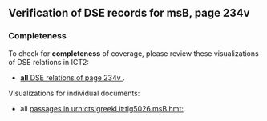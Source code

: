 

## Verification of DSE records for msB, page 234v

###  Completeness

To check for **completeness** of coverage, please review these visualizations of DSE relations in ICT2:

- [**all** DSE relations of page 234v ](http://www.homermultitext.org/ict2/?urn=urn:cite2:hmt:vbbifolio.v1:vb_234v_235r@0.04633,0.7176,0.2991,0.03184&urn=urn:cite2:hmt:vbbifolio.v1:vb_234v_235r@0.1988,0.4374,0.2490,0.02798&urn=urn:cite2:hmt:vbbifolio.v1:vb_234v_235r@0.1967,0.3975,0.2584,0.02927&urn=urn:cite2:hmt:vbbifolio.v1:vb_234v_235r@0.1982,0.5575,0.2539,0.02798&urn=urn:cite2:hmt:vbbifolio.v1:vb_234v_235r@0.1690,0.1238,0.2885,0.04969&urn=urn:cite2:hmt:vbbifolio.v1:vb_234v_235r@0.1839,0.5768,0.2859,0.03248&urn=urn:cite2:hmt:vbbifolio.v1:vb_234v_235r@0.1949,0.6609,0.2680,0.02750&urn=urn:cite2:hmt:vbbifolio.v1:vb_234v_235r@0.1645,0.1629,0.2111,0.02219&urn=urn:cite2:hmt:vbbifolio.v1:vb_234v_235r@0.1982,0.5157,0.2707,0.03119&urn=urn:cite2:hmt:vbbifolio.v1:vb_234v_235r@0.1970,0.4565,0.2535,0.02798&urn=urn:cite2:hmt:vbbifolio.v1:vb_234v_235r@0.1995,0.6803,0.2604,0.03827&urn=urn:cite2:hmt:vbbifolio.v1:vb_234v_235r@0.1988,0.2304,0.2674,0.02991&urn=urn:cite2:hmt:vbbifolio.v1:vb_234v_235r@0.1979,0.4161,0.2637,0.02798&urn=urn:cite2:hmt:vbbifolio.v1:vb_234v_235r@0.1991,0.6425,0.2502,0.02267&urn=urn:cite2:hmt:vbbifolio.v1:vb_234v_235r@0.04422,0.7361,0.4145,0.04840&urn=urn:cite2:hmt:vbbifolio.v1:vb_234v_235r@0.1961,0.5980,0.2707,0.03055&urn=urn:cite2:hmt:vbbifolio.v1:vb_234v_235r@0.1958,0.2491,0.2666,0.02991&urn=urn:cite2:hmt:vbbifolio.v1:vb_234v_235r@0.1955,0.2965,0.2694,0.02750&urn=urn:cite2:hmt:vbbifolio.v1:vb_234v_235r@0.04231,0.4798,0.1357,0.09793&urn=urn:cite2:hmt:vbbifolio.v1:vb_234v_235r@0.1988,0.3756,0.2547,0.02750&urn=urn:cite2:hmt:vbbifolio.v1:vb_234v_235r@0.1951,0.2016,0.2609,0.03248&urn=urn:cite2:hmt:vbbifolio.v1:vb_234v_235r@0.1867,0.6183,0.2775,0.03280&urn=urn:cite2:hmt:vbbifolio.v1:vb_234v_235r@0.1988,0.3538,0.2629,0.02862&urn=urn:cite2:hmt:vbbifolio.v1:vb_234v_235r@0.1990,0.4957,0.2658,0.03055&urn=urn:cite2:hmt:vbbifolio.v1:vb_234v_235r@0.1974,0.4752,0.2740,0.03055&urn=urn:cite2:hmt:vbbifolio.v1:vb_234v_235r@0.1979,0.3164,0.2584,0.02991&urn=urn:cite2:hmt:vbbifolio.v1:vb_234v_235r@0.1988,0.2746,0.2592,0.02750&urn=urn:cite2:hmt:vbbifolio.v1:vb_234v_235r@0.1982,0.5369,0.2633,0.02927&urn=urn:cite2:hmt:vbbifolio.v1:vb_234v_235r@0.1995,0.3364,0.2626,0.02557&urn=urn:cite2:hmt:vbbifolio.v1:vb_234v_235r@0.03829,0.2074,0.1423,0.09889).

Visualizations for individual documents:

-  all [passages in urn:cts:greekLit:tlg5026.msB.hmt:](http://www.homermultitext.org/ict2/?urn=urn:cite2:hmt:vbbifolio.v1:vb_234v_235r@0.04633,0.7176,0.2991,0.03184&urn=urn:cite2:hmt:vbbifolio.v1:vb_234v_235r@0.1690,0.1238,0.2885,0.04969&urn=urn:cite2:hmt:vbbifolio.v1:vb_234v_235r@0.1645,0.1629,0.2111,0.02219&urn=urn:cite2:hmt:vbbifolio.v1:vb_234v_235r@0.04422,0.7361,0.4145,0.04840&urn=urn:cite2:hmt:vbbifolio.v1:vb_234v_235r@0.04231,0.4798,0.1357,0.09793&urn=urn:cite2:hmt:vbbifolio.v1:vb_234v_235r@0.03829,0.2074,0.1423,0.09889).
